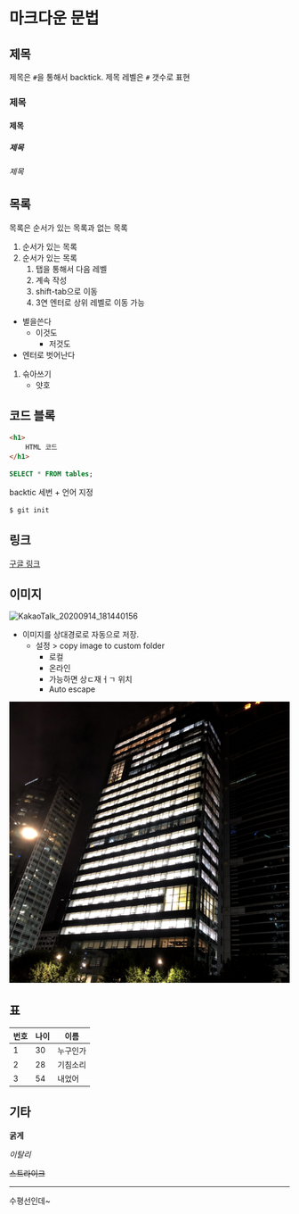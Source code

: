 # 마크다운 문법

## 제목

제목은 `#`을 통해서 backtick. 제목 레벨은 `#` 갯수로 표현



### 제목

#### 제목

##### 제목

###### 제목

## 목록

목록은 순서가 있는 목록과 없는 목록

1. 순서가 있는 목록
2. 순서가 있는 목록
   1. 탭을 통해서 다음 레벨
   2. 계속 작성
   3. shift-tab으로 이동
   4. 3연 엔터로 상위 레벨로 이동 가능



* 별을쓴다
  * 이것도
    * 저것도
* 엔터로 벗어난다



1. 슦아쓰기
   * 얏호



## 코드 블록

``` html
<h1>
    HTML 코드
</h1>
```

```sql
SELECT * FROM tables;
```

backtic 세번 + 언어 지정

```bash
$ git init
```



## 링크

[구글 링크](https://google.com)

## 이미지

![KakaoTalk_20200914_181440156](D:\Users\dfso2\Desktop\KakaoTalk_20200914_181440156.jpg)

- 이미지를 상대경로로 자동으로 저장.
  - 설정 > copy image to custom folder
    - 로컬
    - 온라인
    - 가능하면 상ㄷ재ㅓㄱ 위치
    - Auto escape

![IMG_4801](../md-images/IMG_4801.jpg)



## 표

| 번호 | 나이 | 이름     |
| ---- | ---- | -------- |
| 1    | 30   | 누구인가 |
| 2    | 28   | 기침소리 |
| 3    | 54   | 내었어   |

## 기타

**굵게**  

*이탈리*

~~스트라이크~~

---

수평선인데~
